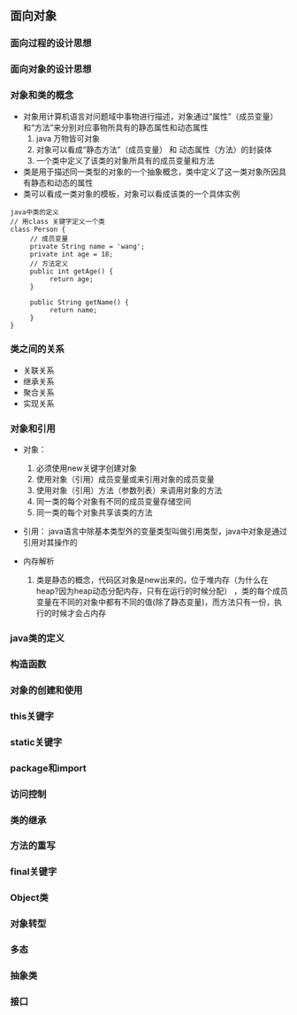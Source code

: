 ## 面向对象

### 面向过程的设计思想


### 面向对象的设计思想


### 对象和类的概念
* 对象用计算机语言对问题域中事物进行描述，对象通过“属性”（成员变量）和“方法”来分别对应事物所具有的静态属性和动态属性
     1. java 万物皆可对象
     2. 对象可以看成“静态方法”（成员变量） 和 动态属性（方法）的封装体
     3. 一个类中定义了该类的对象所具有的成员变量和方法
* 类是用于描述同一类型的对象的一个抽象概念，类中定义了这一类对象所因具有静态和动态的属性
* 类可以看成一类对象的模板，对象可以看成该类的一个具体实例

```
java中类的定义
// 用class 关键字定义一个类
class Person {
     // 成员变量
     private String name = 'wang';
     private int age = 18;
     // 方法定义
     public int getAge() {
          return age;
     }
     
     public String getName() {
          return name;
     }
}

```


### 类之间的关系
* 关联关系
* 继承关系
* 聚合关系
* 实现关系

### 对象和引用
* 对象：
     1. 必须使用new关键字创建对象
     2. 使用对象（引用）成员变量或来引用对象的成员变量
     3. 使用对象（引用）方法（参数列表）来调用对象的方法
     4. 同一类的每个对象有不同的成员变量存储空间
     5. 同一类的每个对象共享该类的方法
     
* 引用： java语言中除基本类型外的变量类型叫做引用类型，java中对象是通过引用对其操作的
* 内存解析
     1. 类是静态的概念，代码区对象是new出来的，位于堆内存（为什么在heap?因为heap动态分配内存，只有在运行的时候分配）
     ，类的每个成员变量在不同的对象中都有不同的值(除了静态变量)，而方法只有一份，执行的时候才会占内存

### java类的定义


### 构造函数


### 对象的创建和使用



### this关键字



### static关键字


### package和import


### 访问控制



### 类的继承

### 方法的重写


### final关键字

### Object类

### 对象转型

### 多态

### 抽象类

### 接口